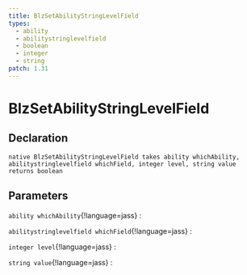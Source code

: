 ```yaml
---
title: BlzSetAbilityStringLevelField
types:
  - ability
  - abilitystringlevelfield
  - boolean
  - integer
  - string
patch: 1.31
---
```


# BlzSetAbilityStringLevelField

## Declaration

```jass
native BlzSetAbilityStringLevelField takes ability whichAbility, abilitystringlevelfield whichField, integer level, string value returns boolean
```

## Parameters
`ability whichAbility`{!language=jass}
: 

`abilitystringlevelfield whichField`{!language=jass}
: 

`integer level`{!language=jass}
: 

`string value`{!language=jass}
: 
